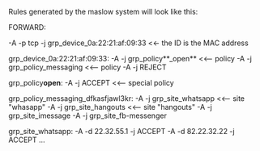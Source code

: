 Rules generated by the maslow system will look like this:

FORWARD:

-A <local-IP> -p tcp -j grp_device_0a:22:21:af:09:33 <<- the ID is the MAC address

grp_device_0a:22:21:af:09:33:
-A -j grp_policy**\_open** <<-- policy
-A -j grp_policy_messaging <<-- policy
-A -j REJECT

grp_policy**open**:
-A -j ACCEPT <<-- special policy

grp_policy_messaging_dfkasfjawl3kr:
-A -j grp_site_whatsapp <<-- site "whasapp"
-A -j grp_site_hangouts <<-- site "hangouts"
-A -j grp_site_imessage
-A -j grp_site_fb-messenger

grp_site_whatsapp:
-A -d 22.32.55.1 -j ACCEPT
-A -d 82.22.32.22 -j ACCEPT
...
